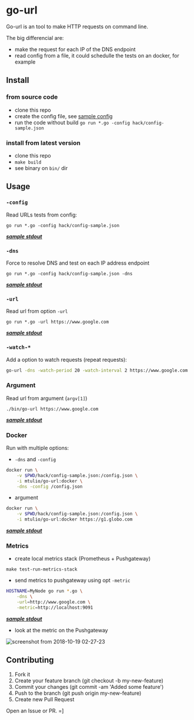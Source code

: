 # go-url

Go-url is an tool to make HTTP requests on command line.

The big differencial are:

- make the request for each IP of the DNS endpoint
- read config from a file, it could schedulle the tests on an docker, for example

## Install

### from source code

* clone this repo
* create the config file, see [sample config](./hack/config-sample.json)
* run the code without build
`go run *.go -config hack/config-sample.json`

### install from latest version

* clone this repo
* `make build`
* see binary on `bin/` dir

## Usage

### `-config`

Read URLs tests from config:

`go run *.go -config hack/config-sample.json`

***[sample stdout](./samples-stdout.md#Option---config)***

### `-dns`

Force to resolve DNS and test on each IP address endpoint

`go run *.go -config hack/config-sample.json -dns`

***[sample stdout](./samples-stdout.md#Option--dns)***

### `-url`

Read url from option `-url`

`go run *.go -url https://www.google.com`

***[sample stdout](./samples-stdout.md#Option--url)***

### `-watch-*`

Add a option to watch requests (repeat requests):

```bash
go-url -dns -watch-period 20 -watch-interval 2 https://www.google.com
```

### Argument

Read url from argument (`argv[1]`)

`./bin/go-url https://www.google.com`

***[sample stdout](./samples-stdout.md#Argument)***

### Docker

Run with multiple options:

* `-dns` and `-config`

```bash
docker run \
    -v $PWD/hack/config-sample.json:/config.json \
    -i mtulio/go-url:docker \
    -dns -config /config.json
```

* argument

```bash
docker run \
    -v $PWD/hack/config-sample.json:/config.json \
    -i mtulio/go-url:docker https://g1.globo.com
```

***[sample stdout](./samples-stdout.md#Docker)***

### Metrics

* create local metrics stack (Prometheus + Pushgateway)

`make test-run-metrics-stack`

* send metrics to pushgateway using opt `-metric`

```bash
HOSTNAME=MyNode go run *.go \
    -dns \
    -url=http://www.google.com \
    -metric=http://localhost:9091
```

***[sample stdout](./samples-stdout.md#metrics)***

* look at the metric on the Pushgateway

![screenshot from 2018-10-19 02-27-23](https://user-images.githubusercontent.com/3216894/47199154-91acea00-d346-11e8-9ac1-eb7576ea1016.png)

## Contributing

1. Fork it
1. Create your feature branch (git checkout -b my-new-feature)
1. Commit your changes (git commit -am 'Added some feature')
1. Push to the branch (git push origin my-new-feature)
1. Create new Pull Request

Open an Issue or PR. =]

